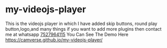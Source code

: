 # my-videojs-player
This is the videojs player in which I have added skip buttons, round play button,logo,and many things if you want to add more plugins then contact me at whatsapp <a href="https://wa.me/917527964115">7527964115</a> You Can See The Demo Here https://camverse.github.io/my-videojs-player/
